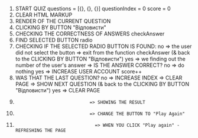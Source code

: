 1. START QUIZ
   questions = [{}, {}, {}]
   questionIndex = 0
   score = 0
2. CLEAR HTML MARKUP
3. RENDER OF THE CURRENT QUESTION
4. CLICKING BY BUTTON "Відповисти"
5. CHECKING THE CORRECTNESS OF ANSWERS
   checkAnswer
6. FIND SELECTED BUTTON radio
7. CHECKING IF THE SELECTED RADIO BUTTON IS FOUND:
    no => the user did not select the button
     => exit from the function checkAnswer (& back to the CLICKING BY BUTTON "Відповисти")
    yes => we finding out the number of the user's answer
      => IS THE ANSWER CORRECT? no => do nothing
                                yes => INCREASE USER ACCOUNT score++
9. WAS THAT THE LAST QUESTION?   no => INCREASE INDEX => CLEAR PAGE => SHOW NEXT QUESTION (& back to the CLICKING BY BUTTON "Відповисти")
                                 yes => CLEAR PAGE
10.                                 => SHOWING THE RESULT
11.                                 => CHANGE THE BUTTON TO "Play Again"
12.                                   => WHEN YOU CLICK "Play again" - REFRESHING THE PAGE
